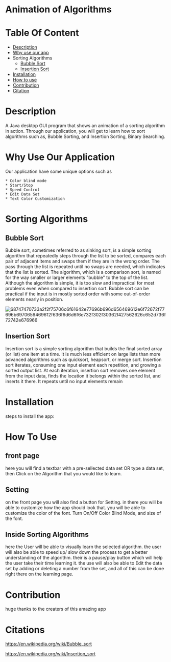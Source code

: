 # Animation of Algorithms

# Table Of Content
   - [Description](#description)
   - [Why use our app](#Whyuseourapp)
   - Sorting Algorithms
      * [Bubble Sort](#BubbleSort)
      * [Insertion Sort](#InsertionSort)
   - [Installation](#Installation)
   - [How to use](#Howtouse)
   - [Contribution](#Contribution)
   - [Citation](#Citation)

# <a name="description"/>Description 
  A Java desktop GUI program that shows an animation of a sorting algorithm in action. Through our application, you will get to learn how to sort algorithms such as, Bubble Sorting, and Insertion Sorting, Binary Searching.

# <a name="Whyuseourapp"/>Why Use Our Application
  Our application have some unique options such as
  
    * Color blind mode
    * Start/Stop
    * Speed Control
    * Edit Data Set
    * Text Color Customization
    

# Sorting Algorithms
## <a name="BubbleSort"/>Bubble Sort  
  Bubble sort, sometimes referred to as sinking sort, is a simple sorting algorithm that repeatedly steps through the list to be sorted, compares each pair of adjacent items and swaps them if they are in the wrong order. The pass through the list is repeated until no swaps are needed, which indicates that the list is sorted. The algorithm, which is a comparison sort, is named for the way smaller or larger elements "bubble" to the top of the list. Although the algorithm is simple, it is too slow and impractical for most problems even when compared to insertion sort. Bubble sort can be practical if the input is in mostly sorted order with some out-of-order elements nearly in position.

![68747470733a2f2f75706c6f61642e77696b696d656469612e6f72672f77696b6970656469612f636f6d6d6f6e732f302f30362f427562626c652d736f72742e676966](https://user-images.githubusercontent.com/79339308/116643820-de260700-a93f-11eb-8e32-585a450a38b5.gif)


   
## <a name="InsertionSort"/>Insertion Sort
  Insertion sort is a simple sorting algorithm that builds the final sorted array (or list) one item at a time. It is much less efficient on large lists than more advanced algorithms such as quicksort, heapsort, or merge sort. Insertion sort iterates, consuming one input element each repetition, and growing a sorted output list. At each iteration, insertion sort removes one element from the input data, finds the location it belongs within the sorted list, and inserts it there. It repeats until no input elements remain

# <a name="Installation"/>Installation

   steps to install the app:

# <a name="Howtouse"/>How To Use
## front page
   here you will find a textbar with a pre-sellected data set OR type a data set, then Click on the Algorithm that you would like to learn.
   
## Setting
   on the front page you will also find a button for Setting. in there you will be able to customize how the app should look that. you will be able to customize the color of the font. Turn On/Off Color Blind Mode, and size of the font.
## Inside Sorting Algorithms
   here the User will be able to visually learn the selected algorithm. the user will also be able to speed up/ slow down the process to get a better understanding of the algorithm. their is a pause/play button which will help the user take their time learning it. the use will also be able to Edit the data set by adding or deleting a number from the set, and all of this can be done right there on the learning page.
   
   

# <a name="Contribution"/>Contribution

huge thanks to the creaters of this amazing app 

# <a name="Citation"/>Citations

https://en.wikipedia.org/wiki/Bubble_sort

https://en.wikipedia.org/wiki/Insertion_sort
